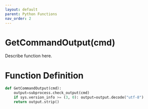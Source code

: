 ```yaml
---
layout: default
parent: Python Functions
nav_order: 2
---
```


# GetCommandOutput(cmd)

Describe function here.

# Function Definition

```python
def GetCommandOutput(cmd):
	output=subprocess.check_output(cmd)
	if sys.version_info >= (3, 0): output=output.decode("utf-8")
	return output.strip()
```